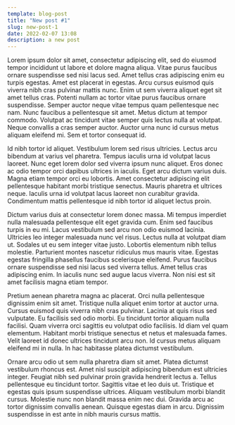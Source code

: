 ```yaml
---
template: blog-post
title: "New post #1"
slug: new-post-1
date: 2022-02-07 13:08
description: a new post
---
```

Lorem ipsum dolor sit amet, consectetur adipiscing elit, sed do eiusmod tempor incididunt ut labore et dolore magna aliqua. Vitae purus faucibus ornare suspendisse sed nisi lacus sed. Amet tellus cras adipiscing enim eu turpis egestas. Amet est placerat in egestas. Arcu cursus euismod quis viverra nibh cras pulvinar mattis nunc. Enim ut sem viverra aliquet eget sit amet tellus cras. Potenti nullam ac tortor vitae purus faucibus ornare suspendisse. Semper auctor neque vitae tempus quam pellentesque nec nam. Nunc faucibus a pellentesque sit amet. Metus dictum at tempor commodo. Volutpat ac tincidunt vitae semper quis lectus nulla at volutpat. Neque convallis a cras semper auctor. Auctor urna nunc id cursus metus aliquam eleifend mi. Sem et tortor consequat id.

Id nibh tortor id aliquet. Vestibulum lorem sed risus ultricies. Lectus arcu bibendum at varius vel pharetra. Tempus iaculis urna id volutpat lacus laoreet. Nunc eget lorem dolor sed viverra ipsum nunc aliquet. Eros donec ac odio tempor orci dapibus ultrices in iaculis. Eget arcu dictum varius duis. Magna etiam tempor orci eu lobortis. Amet consectetur adipiscing elit pellentesque habitant morbi tristique senectus. Mauris pharetra et ultrices neque. Iaculis urna id volutpat lacus laoreet non curabitur gravida. Condimentum mattis pellentesque id nibh tortor id aliquet lectus proin.

Dictum varius duis at consectetur lorem donec massa. Mi tempus imperdiet nulla malesuada pellentesque elit eget gravida cum. Enim sed faucibus turpis in eu mi. Lacus vestibulum sed arcu non odio euismod lacinia. Ultricies leo integer malesuada nunc vel risus. Lectus nulla at volutpat diam ut. Sodales ut eu sem integer vitae justo. Lobortis elementum nibh tellus molestie. Parturient montes nascetur ridiculus mus mauris vitae. Egestas egestas fringilla phasellus faucibus scelerisque eleifend. Purus faucibus ornare suspendisse sed nisi lacus sed viverra tellus. Amet tellus cras adipiscing enim. In iaculis nunc sed augue lacus viverra. Non nisi est sit amet facilisis magna etiam tempor.

Pretium aenean pharetra magna ac placerat. Orci nulla pellentesque dignissim enim sit amet. Tristique nulla aliquet enim tortor at auctor urna. Cursus euismod quis viverra nibh cras pulvinar. Lacinia at quis risus sed vulputate. Eu facilisis sed odio morbi. Eu tincidunt tortor aliquam nulla facilisi. Quam viverra orci sagittis eu volutpat odio facilisis. Id diam vel quam elementum. Habitant morbi tristique senectus et netus et malesuada fames. Velit laoreet id donec ultrices tincidunt arcu non. Id cursus metus aliquam eleifend mi in nulla. In hac habitasse platea dictumst vestibulum.

Ornare arcu odio ut sem nulla pharetra diam sit amet. Platea dictumst vestibulum rhoncus est. Amet nisl suscipit adipiscing bibendum est ultricies integer. Feugiat nibh sed pulvinar proin gravida hendrerit lectus a. Tellus pellentesque eu tincidunt tortor. Sagittis vitae et leo duis ut. Tristique et egestas quis ipsum suspendisse ultrices. Aliquam vestibulum morbi blandit cursus. Molestie nunc non blandit massa enim nec dui. Gravida arcu ac tortor dignissim convallis aenean. Quisque egestas diam in arcu. Dignissim suspendisse in est ante in nibh mauris cursus mattis.